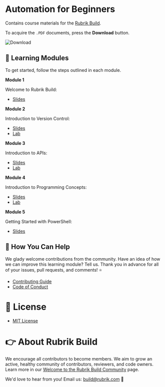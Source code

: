 # Automation for Beginners
Contains course materials for the [Rubrik Build](https://build.rubrik.com).

To acquire the `.PDF` documents, press the **Download** button.

![Download](https://user-images.githubusercontent.com/47801550/55662361-6af14b80-57e0-11e9-9563-f3e10c8aa66d.png)

## :pencil: Learning Modules

To get started, follow the steps outlined in each module. 

**Module 1**

Welcome to Rubrik Build:

* [Slides](https://github.com/RoxieAtRubrik/workshop-automation-for-beginners/blob/master/01%20-%20Welcome%20to%20Rubrik%20Build.pdf)

**Module 2**

Introduction to Version Control:

* [Slides](https://github.com/RoxieAtRubrik/workshop-automation-for-beginners/blob/master/02%20-%20Introduction%20to%20Version%20Control.pdf)
* [Lab](https://github.com/RoxieAtRubrik/hello-world)

**Module 3**

Introduction to APIs:

* [Slides](https://github.com/RoxieAtRubrik/workshop-automation-for-beginners/blob/master/03%20-%20Introduction%20to%20APIs.pdf)
* [Lab](https://github.com/RoxieAtRubrik/intro-to-rest-apis)

**Module 4**

Introduction to Programming Concepts:

* [Slides](https://github.com/RoxieAtRubrik/workshop-automation-for-beginners/blob/master/04%20-%20Introduction%20to%20Programming%20Concepts.pdf)
* [Lab](https://github.com/RoxieAtRubrik/intro-to-programming-concepts)

**Module 5**

Getting Started with PowerShell:

* [Slides](https://github.com/RoxieAtRubrik/workshop-automation-for-beginners/blob/master/05%20-%20Getting%20Started%20with%20PowerShell.pdf)

## :muscle: How You Can Help

We glady welcome contributions from the community. Have an idea of how we can improve this learning module? Tell us. Thank you in advance for all of your issues, pull requests, and comments! :star:

* [Contributing Guide](CONTRIBUTING.md)
* [Code of Conduct](CODE_OF_CONDUCT.md)

# :pushpin: License

* [MIT License](LICENSE)

# :point_right: About Rubrik Build

We encourage all contributors to become members. We aim to grow an active, healthy community of contributors, reviewers, and code owners. Learn more in our [Welcome to the Rubrik Build Community](https://github.com/rubrikinc/welcome-to-rubrik-build) page.

We'd love to hear from you! Email us: build@rubrik.com :love_letter:
